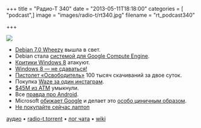+++
title = "Радио-Т 340"
date = "2013-05-11T18:18:00"
categories = [ "podcast",]
image = "images/radio-t/rt340.jpg"
filename = "rt_podcast340"

+++

![](https://radio-t.com/images/radio-t/rt340.jpg)

* [Debian 7.0 Wheezy](http://bits.debian.org/2013/05/wheezy-released.html) вышла в свет.
* Debian стала [системой для Google Compute Engine](http://techcrunch.com/2013/05/08/debian-will-serve-as-the-default-os-for-google-compute-engine/).
* [Критики Windows 8](http://www.theverge.com/2013/5/10/4320224/microsoft-responds-to-windows-8-criticism-defends-upcoming-changes) атакуют.
* [Windows 8 — не сдаваться!](http://gizmodo.com/dear-microsoft-dont-bail-on-windows-8-499085690)
* [Пистолет «Освободитель»](http://habrahabr.ru/post/179297/) 100 тысяч скачиваний за двое суток.
* Покупка [Waze за один инстаграм](http://thenextweb.com/facebook/2013/05/09/facebook-waze-acquisition/).
* [$45М из ATM](http://www.popsci.com/technology/article/2013-05/thieves-stole-45-million-because-us-uses-absurd-40-year-old-technology) умыкнули.
* Все [правда про Android](http://thetechblock.com/android-is-winning-the-battle-but-losing-the-war/).
* Microsoft [обижает Google](http://techcrunch.com/2013/05/10/microsoft-google-docs-is-not-worth-the-gamble-makes-everybody-less-productive/) и делает это [особо циничным образом](http://readwrite.com/2013/05/09/microsoft-youtube-app-rule-breaker-strips-ads-downloads-video).
* [Не покупайте сейчас лаптоп](http://gizmodo.com/now-is-a-horrible-time-to-buy-a-laptop-496028699)

[аудио](https://cdn.radio-t.com/rt_podcast340.mp3) • [radio-t.torrent](http://www.radio-t.com/torrents/rt_podcast340.mp3.torrent) • [лог чата](http://chat.radio-t.com/logs/radio-t-340.html) • [wiki](http://wiki.radio-t.com/%D0%92%D1%8B%D0%BF%D1%83%D1%81%D0%BA_340)<audio src="https://cdn.radio-t.com/rt_podcast340.mp3" preload="none"></audio>
